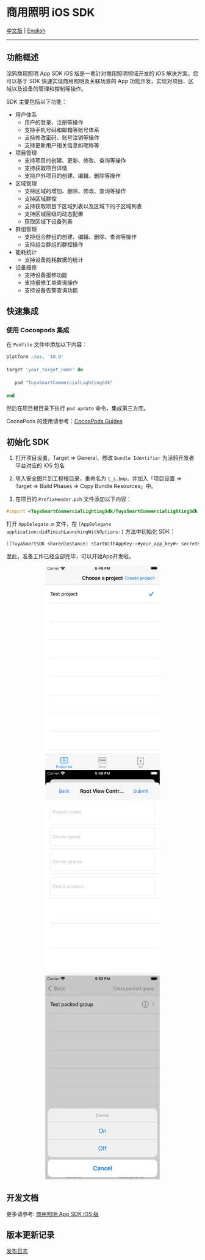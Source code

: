 #  商用照明 iOS SDK

[中文版](README-zh.md) | [English](README.md)

---

## 功能概述

涂鸦商用照明 App SDK iOS 版是一套针对商用照明领域开发的 iOS 解决方案。您可以基于 SDK 快速实现商用照明及关联场景的 App 功能开发，实现对项目、区域以及设备的管理和控制等操作。

SDK 主要包括以下功能：

- 用户体系
  - 用户的登录、注册等操作
  - 支持手机号码和邮箱等账号体系
  - 支持修改密码、账号注销等操作
  - 支持更新用户相关信息如昵称等
- 项目管理
  - 支持项目的创建、更新、修改、查询等操作
  - 支持获取项目详情
  - 支持户外项目的创建、编辑、删除等操作
- 区域管理
  - 支持区域的增加、删除、修改、查询等操作
  - 支持区域群控
  - 支持获取项目下区域列表以及区域下的子区域列表
  - 支持区域层级的动态配置
  - 获取区域下设备列表
- 群组管理
  - 支持组合群组的创建、编辑、删除、查询等操作
  - 支持组合群组的群控操作
- 能耗统计
  - 支持设备能耗数据的统计
- 设备报修
  - 支持设备报修功能
  - 支持报修工单查询操作
  - 支持设备告警查询功能



## 快速集成

### 使用 Cocoapods 集成

在 `Podfile` 文件中添加以下内容：

```ruby
platform :ios, '10.0'

target 'your_target_name' do

   pod "TuyaSmartCommercialLightingSdk"

end
```

然后在项目根目录下执行 `pod update` 命令，集成第三方库。

CocoaPods 的使用请参考：[CocoaPods Guides](https://guides.cocoapods.org/)

## 初始化 SDK

1. 打开项目设置，Target => General，修改 `Bundle Identifier` 为涂鸦开发者平台对应的 iOS 包名
2. 导入安全图片到工程根目录，重命名为 `t_s.bmp`，并加入「项目设置 => Target => Build Phases => Copy Bundle Resources」中。

3. 在项目的 `PrefixHeader.pch` 文件添加以下内容：

```objective-c
#import <TuyaSmartCommercialLightingSdk/TuyaSmartCommercialLightingSdk.h>
```

打开 `AppDelegate.m` 文件，在 `[AppDelegate application:didFinishLaunchingWithOptions:]` 方法中初始化 SDK：

```objective-c
[[TuyaSmartSDK sharedInstance] startWithAppKey:<#your_app_key#> secretKey:<#your_secret_key#>];
```

至此，准备工作已经全部完毕，可以开始App开发啦。



<center class="half">
    <img src="./images/demo-1.png" width = "300"/>
    <img src="./images/demo-2.png" width = "300"/>
    <img src="./images/demo-3.png" width = "300"/>
</center>



## 开发文档

更多请参考: [商用照明 App SDK iOS 版](https://developer.tuya.com/cn/docs/app-development/commercial-lighting-app-sdk-for-ios?id=Kalj8f5wlhcsz)

## 版本更新记录

[发布日志](https://developer.tuya.com/cn/docs/app-development/ios-saas-lighting-changelog?id=Kaoywk53lua7r)
